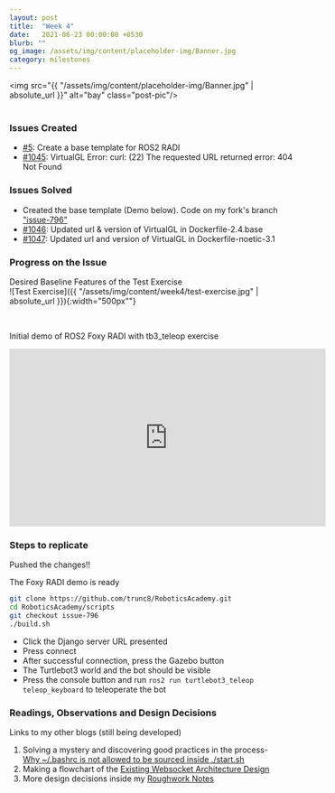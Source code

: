 ```yaml
---
layout: post
title:  "Week 4"
date:   2021-06-23 00:00:00 +0530
blurb: ""
og_image: /assets/img/content/placeholder-img/Banner.jpg
category: milestones
---
```


<img src="{{ "/assets/img/content/placeholder-img/Banner.jpg" | absolute_url }}" alt="bay" class="post-pic"/>
<br />
<br />

### Issues Created
- [#5][]: Create a base template for ROS2 RADI
- [#1045][]: VirtualGL Error: curl: (22) The requested URL returned error: 404 Not Found

### Issues Solved
- Created the base template (Demo below). Code on my fork's branch ["issue-796"](https://github.com/trunc8/RoboticsAcademy/tree/issue-796)
- [#1046][]: Updated url & version of VirtualGL in Dockerfile-2.4.base
- [#1047][]: Updated url and version of VirtualGL in Dockerfile-noetic-3.1

### Progress on the Issue

Desired Baseline Features of the Test Exercise  
![Test Exercise]({{ "/assets/img/content/week4/test-exercise.jpg" | absolute_url }}){:width="500px""}

<br/>

Initial demo of ROS2 Foxy RADI with tb3_teleop exercise  
<iframe width="560" height="315"
src="https://www.youtube.com/embed/61k0kLDCaqg" 
frameborder="0" 
allow="accelerometer; autoplay; encrypted-media; gyroscope; picture-in-picture" 
allowfullscreen></iframe>
<br />


### Steps to replicate
Pushed the changes!!

The Foxy RADI demo is ready

```sh
git clone https://github.com/trunc8/RoboticsAcademy.git
cd RoboticsAcademy/scripts
git checkout issue-796
./build.sh
```
- Click the Django server URL presented
- Press connect
- After successful connection, press the Gazebo button
- The Turtlebot3 world and the bot should be visible
- Press the console button and run `ros2 run turtlebot3_teleop teleop_keyboard` to teleoperate the bot

### Readings, Observations and Design Decisions
Links to my other blogs (still being developed)
1. Solving a mystery and discovering good practices in the process-  
[Why ~/.bashrc is not allowed to be sourced inside ./start.sh](https://theroboticsclub.github.io/gsoc2021-Siddharth_Saha/2021/06/22/bashrc-start-sh)
1. Making a flowchart of the [Existing Websocket Architecture Design](https://theroboticsclub.github.io/gsoc2021-Siddharth_Saha/2021/06/21/websocket-architecture)
1. More design decisions inside my [Roughwork Notes](https://theroboticsclub.github.io/gsoc2021-Siddharth_Saha/2021/05/17/roughwork#notes)

[#5]: https://github.com/TheRoboticsClub/gsoc2021-Siddharth_Saha/issues/5 "Issue #5"
[#1045]: https://github.com/JdeRobot/RoboticsAcademy/issues/1045 "Issue #1045"
[#1046]: https://github.com/JdeRobot/RoboticsAcademy/pull/1046 "Pull request #1046"
[#1047]: https://github.com/JdeRobot/RoboticsAcademy/pull/1047 "Pull request #1047"
